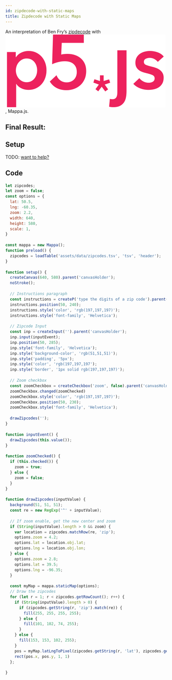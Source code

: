 ```yaml
---
id: zipdecode-with-static-maps
title: Zipdecode with Static Maps
---
```


An interpretation of Ben Fry’s [zipdecode](http://benfry.com/zipdecode/) with <a href="https://p5js.org/"><img src="assets/img/p5js.svg" class="p5logo"/></a>, Mappa.js.

## Final Result:

<div class="example">
  <div id="canvasHolder"></div>
  <script src="assets/scripts/examples-zipdecode-static.js"></script>
</div>

## Setup

TODO: [want to help?](https://github.com/cvalenzuela/mappa/issues)

## Code

```javascript
let zipcodes;
let zoom = false;
const options = {
  lat: 50.5,
  lng: -60.35,
  zoom: 2.2,
  width: 640,
  height: 580,
  scale: 1,
}

const mappa = new Mappa();
function preload() {
  zipcodes = loadTable('assets/data/zipcodes.tsv', 'tsv', 'header');
}

function setup() {
  createCanvas(640, 580).parent('canvasHolder');
  noStroke();

  // Instructions paragraph
  const instructions = createP('type the digits of a zip code').parent('canvasHolder');
  instructions.position(50, 240);
  instructions.style('color', 'rgb(197,197,197)');
  instructions.style('font-family', 'Helvetica');

  // Zipcode Input
  const inp = createInput('').parent('canvasHolder');
  inp.input(inputEvent);
  inp.position(50, 285);
  inp.style('font-family', 'Helvetica');
  inp.style('background-color', 'rgb(51,51,51)');
  inp.style('padding', '5px');
  inp.style('color', 'rgb(197,197,197');
  inp.style('border', '1px solid rgb(197,197,197)');

  // Zoom checkbox
  const zoomCheckbox = createCheckbox('zoom', false).parent('canvasHolder');
  zoomCheckbox.changed(zoomChecked)
  zoomCheckbox.style('color', 'rgb(197,197,197)');
  zoomCheckbox.position(50, 230);
  zoomCheckbox.style('font-family', 'Helvetica');

  drawZipcodes('');
}

function inputEvent() {
  drawZipcodes(this.value());
}

function zoomChecked() {
  if (this.checked()) {
    zoom = true;
  } else {
    zoom = false;
  }
}

function drawZipcodes(inputValue) {
  background(51, 51, 51);
  const re = new RegExp('^' + inputValue);

  // If zoom enable, get the new center and zoom
  if (String(inputValue).length > 0 && zoom) {
    var location = zipcodes.matchRow(re, 'zip');
    options.zoom = 4.2;
    options.lat = location.obj.lat;
    options.lng = location.obj.lon;
  } else {
    options.zoom = 2.8;
    options.lat = 39.5;
    options.lng = -96.35;
  }

  const myMap = mappa.staticMap(options);
  // Draw the zipcodes
  for (let r = 1; r < zipcodes.getRowCount(); r++) {
    if (String(inputValue).length > 0) {
      if (zipcodes.getString(r, 'zip').match(re)) {
        fill(255, 255, 255, 255);
      } else {
        fill(101, 102, 74, 255);
      }
    } else {
      fill(153, 153, 102, 255);
    }
    pos = myMap.latLngToPixel(zipcodes.getString(r, 'lat'), zipcodes.getString(r, 'lon'));
    rect(pos.x, pos.y, 1, 1)
  };

}

```